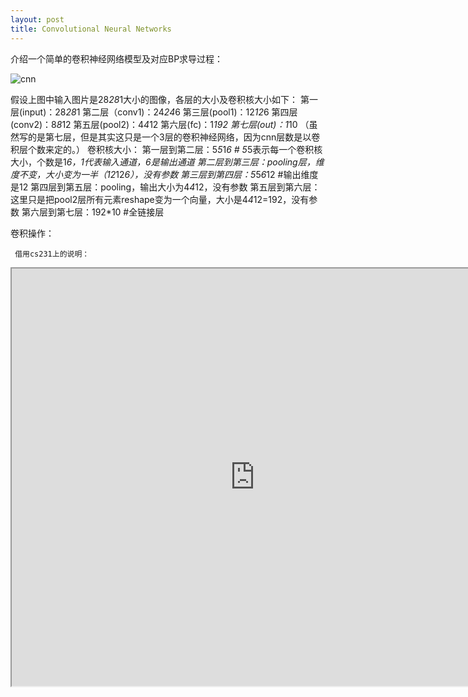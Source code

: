 ```yaml
---
layout: post
title: Convolutional Neural Networks
---
```


介绍一个简单的卷积神经网络模型及对应BP求导过程：

![cnn](https://i.imgur.com/qiFb5Qi.png)

假设上图中输入图片是28*28*1大小的图像，各层的大小及卷积核大小如下：
    第一层(input)：28*28*1
    第二层（conv1)：24*24*6
    第三层(pool1)：12*12*6
    第四层(conv2)：8*8*12
    第五层(pool2)：4*4*12
    第六层(fc)：1*192
    第七层(out)：1*10
（虽然写的是第七层，但是其实这只是一个3层的卷积神经网络，因为cnn层数是以卷积层个数来定的。）
 卷积核大小：
    第一层到第二层：5*5*1*6         # 5*5表示每一个卷积核大小，个数是1*6，1代表输入通道，6是输出通道
    第二层到第三层：pooling层，维度不变，大小变为一半（12*12*6），没有参数
    第三层到第四层：5*5*6*12        #输出维度是12
    第四层到第五层：pooling，输出大小为4*4*12，没有参数
    第五层到第六层：这里只是把pool2层所有元素reshape变为一个向量，大小是4*4*12=192，没有参数
    第六层到第七层：192*10          #全链接层

卷积操作：

     借用cs231上的说明：
 <iframe height=668 width=777 src="https://github.com/duanyzhi/duanyzhi.github.io/blob/master/images/conv_ops.gif">
		
     



